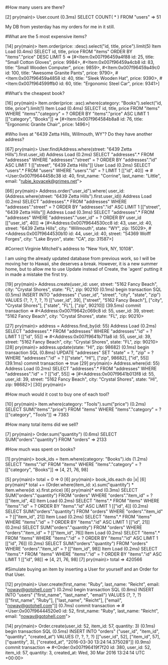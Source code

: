 #How many users are there?

[2] pry(main)> User.count
   (0.3ms)  SELECT COUNT( * ) FROM "users"
=> 51

My DB from yesterday has my orders for me in it still.

#What are the 5 most expensive items?

[14] pry(main)> Item.order(price: :desc).select("id, title, price").limit(5)
  Item Load (0.4ms)  SELECT  id, title, price FROM "items"  ORDER BY "items"."price" DESC LIMIT 5
=> [#<Item:0x007f96459a4f88 id: 25, title: "Small Cotton Gloves", price: 9984>,
 #<Item:0x007f96459a4cb8 id: 83, title: "Small Wooden Computer", price: 9859>,
 #<Item:0x007f96459a49c0 id: 100, title: "Awesome Granite Pants", price: 9790>,
 #<Item:0x007f96459a4858 id: 40, title: "Sleek Wooden Hat", price: 9390>,
 #<Item:0x007f964599ffb0 id: 60, title: "Ergonomic Steel Car", price: 9341>]

#What's the cheapest book?

[16] pry(main)> Item.order(price: :asc).where(category: "Books").select("id, title, price").limit(1)
  Item Load (0.4ms)  SELECT  id, title, price FROM "items" WHERE "items"."category" = ?  ORDER BY "items"."price" ASC LIMIT 1  [["category", "Books"]]
=> [#<Item:0x007f964584b8a8 id: 76, title: "Ergonomic Granite Chair", price: 1496>]

#Who lives at "6439 Zetta Hills, Willmouth, WY"? Do they have another address?

[67] pry(main)> User.find(Address.where(street: "6439 Zetta Hills").first.user_id)
  Address Load (0.2ms)  SELECT  "addresses".* FROM "addresses" WHERE "addresses"."street" = ?  ORDER BY "addresses"."id" ASC LIMIT 1  [["street", "6439 Zetta Hills"]]
  User Load (0.2ms)  SELECT  "users".* FROM "users" WHERE "users"."id" = ? LIMIT 1  [["id", 40]]
=> #<User:0x007f9644458c38 id: 40, first_name: "Corrine", last_name: "Little", email: "rubie_kovacek@grimes.net">



[66] pry(main)> Address.order("user_id").where( user_id: (Address.where(street: "6439 Zetta Hills").first.user_id))
  Address Load (0.2ms)  SELECT  "addresses".* FROM "addresses" WHERE "addresses"."street" = ?  ORDER BY "addresses"."id" ASC LIMIT 1  [["street", "6439 Zetta Hills"]]
  Address Load (0.3ms)  SELECT "addresses".* FROM "addresses" WHERE "addresses"."user_id" = ?  ORDER BY user_id  [["user_id", 40]]
=> [#<Address:0x007f9644530cc8 id: 43, user_id: 40, street: "6439 Zetta Hills", city: "Willmouth", state: "WY", zip: 15029>,
 #<Address:0x007f9644530b10 id: 44, user_id: 40, street: "54369 Wolff Forges", city: "Lake Bryon", state: "CA", zip: 31587>]

#Correct Virginie Mitchell's address to "New York, NY, 10108".

I am using the already updated database from previous work, so I will be moving her to Hawaii, she deserves a break.
However, it is a new summer home, but to allow me to use Update instead of Create, the 'agent' putting it in made a mistake
the first try.

[19] pry(main)> Address.create(user_id: user, street: "5162 Fancy Beach", city: "Crystal Shores", state: "FL", zip: 90210)
   (0.1ms)  begin transaction
  SQL (0.5ms)  INSERT INTO "addresses" ("user_id", "street", "city", "state", "zip") VALUES (?, ?, ?, ?, ?)  [["user_id", 39], ["street", "5162 Fancy Beach"], ["city", "Crystal Shores"], ["state", "FL"], ["zip", 90210]]
   (39.5ms)  commit transaction
=> #<Address:0x007f9642c069c8 id: 55, user_id: 39, street: "5162 Fancy Beach", city: "Crystal Shores", state: "FL", zip: 90210>

[27] pry(main)> address = Address.find_by(id: 55)
  Address Load (0.2ms)  SELECT  "addresses".* FROM "addresses" WHERE "addresses"."id" = ? LIMIT 1  [["id", 55]]
=> #<Address:0x007f9641b711a8 id: 55, user_id: 39, street: "5162 Fancy Beach", city: "Crystal Shores", state: "FL", zip: 90210>
[28] pry(main)> address.update(state: "HI", zip: 98682)
   (0.1ms)  begin transaction
  SQL (0.8ms)  UPDATE "addresses" SET "state" = ?, "zip" = ? WHERE "addresses"."id" = ?  [["state", "HI"], ["zip", 98682], ["id", 55]]
   (39.1ms)  commit transaction
=> true
[29] pry(main)> Address.where(id: 55)
  Address Load (0.2ms)  SELECT "addresses".* FROM "addresses" WHERE "addresses"."id" = ?  [["id", 55]]
=> [#<Address:0x007f9641b013f8 id: 55, user_id: 39, street: "5162 Fancy Beach", city: "Crystal Shores", state: "HI", zip: 98682>]
[30] pry(main)>



#How much would it cost to buy one of each tool?

[10] pry(main)> Item.where(category: "Tools").sum("price")
   (0.2ms)  SELECT SUM("items"."price") FROM "items" WHERE "items"."category" = ?  [["category", "Tools"]]
=> 7383

#How many total items did we sell?

[7] pry(main)> Order.sum("quantity")
   (0.6ms)  SELECT SUM("orders"."quantity") FROM "orders"
=> 2133

#How much was spent on books?

[1] pry(main)> book_ids = Item.where(category: "Books").ids
   (1.2ms)  SELECT "items"."id" FROM "items" WHERE "items"."category" = ?  [["category", "Books"]]
=> [4, 21, 76, 98]

[5] pry(main)> total = 0
=> 0
[6] pry(main)> book_ids.each do |x|
[6] pry(main)*   total += (Order.where(item_id: x).sum("quantity") * Item.where(id: x).first.price)
[6] pry(main)* end
   (0.3ms)  SELECT SUM("orders"."quantity") FROM "orders" WHERE "orders"."item_id" = ?  [["item_id", 4]]
  Item Load (0.2ms)  SELECT  "items".* FROM "items" WHERE "items"."id" = ?  ORDER BY "items"."id" ASC LIMIT 1  [["id", 4]]
   (0.2ms)  SELECT SUM("orders"."quantity") FROM "orders" WHERE "orders"."item_id" = ?  [["item_id", 21]]
  Item Load (0.2ms)  SELECT  "items".* FROM "items" WHERE "items"."id" = ?  ORDER BY "items"."id" ASC LIMIT 1  [["id", 21]]
   (0.2ms)  SELECT SUM("orders"."quantity") FROM "orders" WHERE "orders"."item_id" = ?  [["item_id", 76]]
  Item Load (0.2ms)  SELECT  "items".* FROM "items" WHERE "items"."id" = ?  ORDER BY "items"."id" ASC LIMIT 1  [["id", 76]]
   (0.2ms)  SELECT SUM("orders"."quantity") FROM "orders" WHERE "orders"."item_id" = ?  [["item_id", 98]]
  Item Load (0.2ms)  SELECT  "items".* FROM "items" WHERE "items"."id" = ?  ORDER BY "items"."id" ASC LIMIT 1  [["id", 98]]
=> [4, 21, 76, 98]
[7] pry(main)> total
=> 420566


#Simulate buying an item by inserting a User for yourself and an Order for that User.

[12] pry(main)> User.create(first_name: "Ruby", last_name: "Reicht", email: "noway@gotohell.com")
   (0.2ms)  begin transaction
  SQL (0.8ms)  INSERT INTO "users" ("first_name", "last_name", "email") VALUES (?, ?, ?)  [["first_name", "Ruby"], ["last_name", "Reicht"], ["email", "noway@gotohell.com"]]
   (0.7ms)  commit transaction
=> #<User:0x007f96444520e0 id: 52, first_name: "Ruby", last_name: "Reicht", email: "noway@gotohell.com">

[14] pry(main)> Order.create(user_id: 52, item_id: 57, quantity: 3)
   (0.1ms)  begin transaction
  SQL (0.5ms)  INSERT INTO "orders" ("user_id", "item_id", "quantity", "created_at") VALUES (?, ?, ?, ?)  [["user_id", 52], ["item_id", 57], ["quantity", 3], ["created_at", "2016-03-30 13:24:14.375028"]]
   (0.9ms)  commit transaction
=> #<Order:0x007f96419f7f20 id: 380, user_id: 52, item_id: 57, quantity: 3, created_at: Wed, 30 Mar 2016 13:24:14 UTC +00:00>
